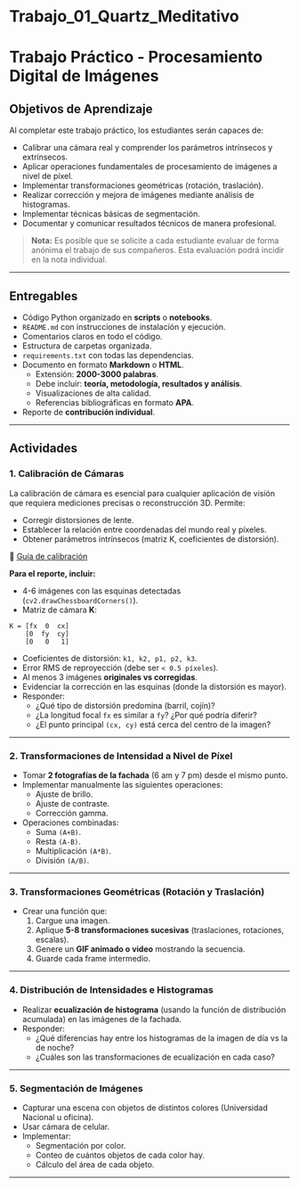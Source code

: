# Trabajo_01_Quartz_Meditativo


# Trabajo Práctico - Procesamiento Digital de Imágenes

## Objetivos de Aprendizaje
Al completar este trabajo práctico, los estudiantes serán capaces de:
- Calibrar una cámara real y comprender los parámetros intrínsecos y extrínsecos.  
- Aplicar operaciones fundamentales de procesamiento de imágenes a nivel de píxel.  
- Implementar transformaciones geométricas (rotación, traslación).  
- Realizar corrección y mejora de imágenes mediante análisis de histogramas.  
- Implementar técnicas básicas de segmentación.  
- Documentar y comunicar resultados técnicos de manera profesional.  

> **Nota:** Es posible que se solicite a cada estudiante evaluar de forma anónima el trabajo de sus compañeros. Esta evaluación podrá incidir en la nota individual.

---

## Entregables
- Código Python organizado en **scripts** o **notebooks**.  
- `README.md` con instrucciones de instalación y ejecución.  
- Comentarios claros en todo el código.  
- Estructura de carpetas organizada.  
- `requirements.txt` con todas las dependencias.  
- Documento en formato **Markdown** o **HTML**.  
  - Extensión: **2000-3000 palabras**.  
  - Debe incluir: **teoría, metodología, resultados y análisis**.  
  - Visualizaciones de alta calidad.  
  - Referencias bibliográficas en formato **APA**.  
- Reporte de **contribución individual**.  

---

## Actividades

### 1. Calibración de Cámaras
La calibración de cámara es esencial para cualquier aplicación de visión que requiera mediciones precisas o reconstrucción 3D. Permite:  
- Corregir distorsiones de lente.  
- Establecer la relación entre coordenadas del mundo real y píxeles.  
- Obtener parámetros intrínsecos (matriz K, coeficientes de distorsión).  

📎 [Guía de calibración](https://classroom.google.com/c/NzgwMDM2NDYwMzA5/m/ODEwMDkzMTg1MTgy/details)

**Para el reporte, incluir:**
- 4-6 imágenes con las esquinas detectadas (`cv2.drawChessboardCorners()`).  
- Matriz de cámara **K**:

```text
K = [fx  0  cx]  
    [0  fy  cy]  
    [0   0   1]
```

- Coeficientes de distorsión: `k1, k2, p1, p2, k3`.  
- Error RMS de reproyección (debe ser `< 0.5 píxeles`).  
- Al menos 3 imágenes **originales vs corregidas**.  
- Evidenciar la corrección en las esquinas (donde la distorsión es mayor).  
- Responder:  
  - ¿Qué tipo de distorsión predomina (barril, cojín)?  
  - ¿La longitud focal `fx` es similar a `fy`? ¿Por qué podría diferir?  
  - ¿El punto principal `(cx, cy)` está cerca del centro de la imagen?  

---

### 2. Transformaciones de Intensidad a Nivel de Píxel
- Tomar **2 fotografías de la fachada** (6 am y 7 pm) desde el mismo punto.  
- Implementar manualmente las siguientes operaciones:  
  - Ajuste de brillo.  
  - Ajuste de contraste.  
  - Corrección gamma.  
- Operaciones combinadas:  
  - Suma `(A+B)`.  
  - Resta `(A-B)`.  
  - Multiplicación `(A*B)`.  
  - División `(A/B)`.  

---

### 3. Transformaciones Geométricas (Rotación y Traslación)
- Crear una función que:  
  1. Cargue una imagen.  
  2. Aplique **5-8 transformaciones sucesivas** (traslaciones, rotaciones, escalas).  
  3. Genere un **GIF animado o video** mostrando la secuencia.  
  4. Guarde cada frame intermedio.  

---

### 4. Distribución de Intensidades e Histogramas
- Realizar **ecualización de histograma** (usando la función de distribución acumulada) en las imágenes de la fachada.  
- Responder:  
  - ¿Qué diferencias hay entre los histogramas de la imagen de día vs la de noche?  
  - ¿Cuáles son las transformaciones de ecualización en cada caso?  

---

### 5. Segmentación de Imágenes
- Capturar una escena con objetos de distintos colores (Universidad Nacional u oficina).  
- Usar cámara de celular.  
- Implementar:  
  - Segmentación por color.  
  - Conteo de cuántos objetos de cada color hay.  
  - Cálculo del área de cada objeto.  

---
